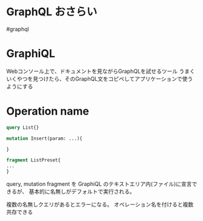 # GraphQL おさらい

#graphql

# GraphiQL 

Webコンソール上で、ドキュメントを見ながらGraphQLを試せるツール
うまくいくやつを見つけたら、そのGraphQL文をコピペしてアプリケーションで使うようにする

# Operation name

```graphql
query List{}

mutation Insert(param: ...){

}

fragment ListPreset{
...
}
```

query, mutation fragment を GraphiQL のテキストエリア内(ファイル)に宣言できるが、
基本的に名無しがデフォルトで実行される。

複数の名無しクエリがあるとエラーになる。
オペレーション名を付けると複数共存できる

